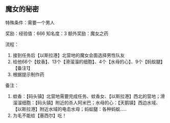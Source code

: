 ## 魔女的秘密
特殊条件：需要一个男人

奖励：经验值：666 知名度：3 额外奖励：魔女之药

流程：

1. 接到任务后【以斯拉港】北营地的魔女会面选择男性队友
2. 给他66个【蚊香】、13个【滑溜溜的细胞】、4个【水母的心】、9个【蚂蚁腿】【备注1】
3. 根据提示制作药


备注：

1. 蚊香：【码头镇】北营地需要完成任务、蚊香女、【以斯拉港】西北的营地；滑溜溜细胞：【码头镇】附近的杀人阿米巴；水母的心：【天鹅镇】西边水域、【以斯拉港】附近水域的电击水母；蚂蚁腿：各种蚂蚁…..
2. 为毛不能给【塞西尔】吃！
